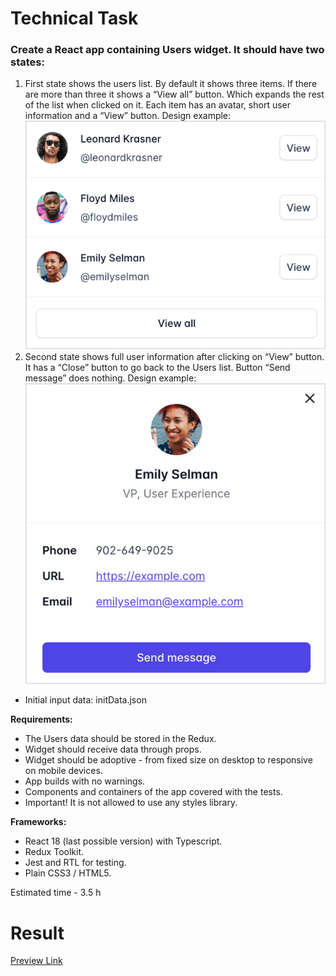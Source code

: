 # Technical Task

### Create a React app containing Users widget. It should have two states:

1. First state shows the users list. By default it shows three items. If there are more than three it shows a “View all” button. Which expands the rest of the list when clicked on it. Each item has an avatar, short user information and a “View” button. Design example:
   <img src="task/task1.png"/>
2. Second state shows full user information after clicking on “View” button. It has a “Close” button to go back to the Users list. Button “Send message” does nothing. Design example:
   <img src="task/task2.png"/>

- Initial input data: initData.json

**Requirements:**

- The Users data should be stored in the Redux.
- Widget should receive data through props.
- Widget should be adoptive - from fixed size on desktop to responsive on mobile devices.
- App builds with no warnings.
- Components and containers of the app covered with the tests.
- Important! It is not allowed to use any styles library.

**Frameworks:**

- React 18 (last possible version) with Typescript.
- Redux Toolkit.
- Jest and RTL for testing.
- Plain CSS3 / HTML5.

Estimated time - 3.5 h

# Result

[Preview Link](https://technical-task-beryl.vercel.app/)
